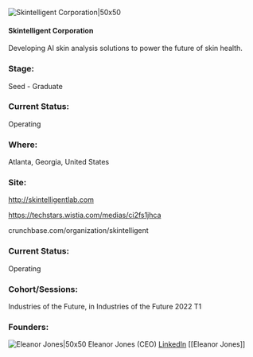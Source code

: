 

![Skintelligent Corporation|50x50](https://apimg.techstars.com/profiles/1657920116612_714159.png)

#### Skintelligent Corporation
Developing AI skin analysis solutions to power the future of skin health.

### Stage: 
Seed - Graduate 

### Current Status: 
Operating

### Where:
Atlanta, Georgia, United States

### Site:
http://skintelligentlab.com

https://techstars.wistia.com/medias/ci2fs1jhca

crunchbase.com/organization/skintelligent

### Current Status: 
Operating

### Cohort/Sessions: 
Industries of the Future, in Industries of the Future 2022 T1

### Founders: 

![Eleanor Jones|50x50](https://apimg.techstars.com/connect/images/image_files/6218ef05ac2ee10021d5d17a/original/Photo_Eleanor_Jones_cropped.jpg) Eleanor Jones (CEO) [LinkedIn](https://linkedin.com/in/eleanor-jones-a951402) [[Eleanor Jones]]



